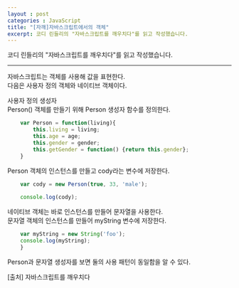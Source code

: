 ```yaml
---
layout : post
categories : JavaScript
title: "[자깨]자바스크립트에서의 객체"
excerpt: 코디 린들리의 "자바스크립트를 깨우치다"를 읽고 작성했습니다.
---
```


코디 린들리의 "자바스크립트를 깨우치다"를 읽고 작성했습니다.  

-------------------------------------
자바스크립트는 객체를 사용해 값을 표현한다.   
다음은 사용자 정의 객체와 네이티브 객체이다.

사용자 정의 생성자  
Person() 객체를 만들기 위해 Person 생성자 함수를 정의한다.  

```JavaScript
    var Person = function(living){
        this.living = living;
        this.age = age;
        this.gender = gender;
        this.getGender = function() {return this.gender};
    }
```

Person 객체의 인스턴스를 만들고 cody라는 변수에 저장한다.
```JavaScript
    var cody = new Person(true, 33, 'male');
    
    console.log(cody);
```
네이티브 객체는 바로 인스턴스를 만들어 문자열을 사용한다.  
문자열 객체의 인스턴스를 만들어 myString 변수에 저장한다.
```JavaScript
    var myString = new String('foo');
    console.log(myString);
    }
```

Person과 문자열 생성자를 보면 둘의 사용 패턴이 동일함을 알 수 있다.



[출처] 자바스크립트를 깨우치다
